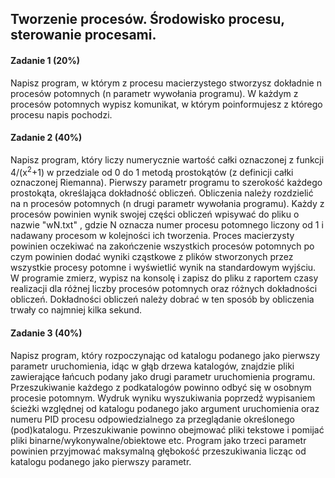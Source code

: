 ## **Tworzenie procesów. Środowisko procesu, sterowanie procesami.**

#### Zadanie 1 (20%)

Napisz program, w którym z procesu macierzystego stworzysz dokładnie n
procesów potomnych (n parametr wywołania programu). W każdym z procesów
potomnych wypisz komunikat, w którym poinformujesz z którego procesu
napis pochodzi.

#### Zadanie 2 (40%)

Napisz program, który liczy numerycznie wartość całki oznaczonej z
funkcji 4/(x<sup>2</sup>+1) w przedziale od 0 do 1 metodą prostokątów (z
definicji całki oznaczonej Riemanna). Pierwszy parametr programu to
szerokość każdego prostokąta, określająca dokładność obliczeń.
Obliczenia należy rozdzielić na n procesów potomnych (n drugi parametr
wywołania programu). Każdy z procesów powinien wynik swojej części
obliczeń wpisywać do pliku o nazwie "wN.txt" , gdzie N oznacza numer
procesu potomnego liczony od 1 i nadawany procesom w kolejności ich
tworzenia. Proces macierzysty powinien oczekiwać na zakończenie
wszystkich procesów potomnych po czym powinien dodać wyniki cząstkowe z
plików stworzonych przez wszystkie procesy potomne i wyświetlić wynik na
standardowym wyjściu. W programie zmierz, wypisz na konsolę i zapisz do
pliku z raportem czasy realizacji dla różnej liczby procesów potomnych
oraz różnych dokładności obliczeń. Dokładności obliczeń należy dobrać w
ten sposób by obliczenia trwały co najmniej kilka sekund.

#### Zadanie 3 (40%)

Napisz program, który rozpoczynając od katalogu podanego jako pierwszy
parametr uruchomienia, idąc w głąb drzewa katalogów, znajdzie pliki
zawierające łańcuch podany jako drugi parametr uruchomienia programu.
Przeszukiwanie każdego z podkatalogów powinno odbyć się w osobnym
procesie potomnym. Wydruk wyniku wyszukiwania poprzedź wypisaniem
ścieżki względnej od katalogu podanego jako argument uruchomienia oraz
numeru PID procesu odpowiedzialnego za przeglądanie określonego
(pod)katalogu. Przeszukiwanie powinno obejmować pliki tekstowe i pomijać
pliki binarne/wykonywalne/obiektowe etc. Program jako trzeci parametr
powinien przyjmować maksymalną głębokość przeszukiwania licząc od
katalogu podanego jako pierwszy parametr.
